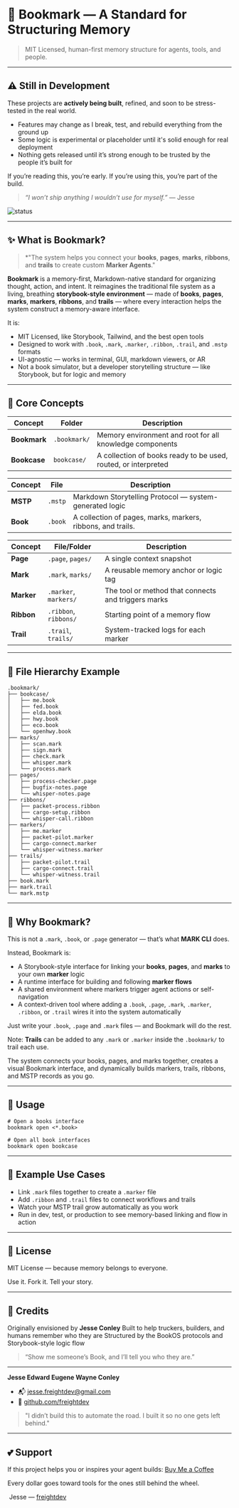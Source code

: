 # 📖 Bookmark — A Standard for Structuring Memory

> MIT Licensed, human-first memory structure for agents, tools, and people.

---

## ⚠️ Still in Development

These projects are **actively being built**, refined, and soon to be stress-tested in the real world.

* Features may change as I break, test, and rebuild everything from the ground up
* Some logic is experimental or placeholder until it's solid enough for real deployment
* Nothing gets released until it’s strong enough to be trusted by the people it’s built for

If you’re reading this, you’re early.
If you’re using this, you’re part of the build.

> *“I won’t ship anything I wouldn’t use for myself.”* — Jesse

![status](https://img.shields.io/badge/status-in%20development-orange?style=flat-square)

---

## ✨ What is Bookmark?

> \*"The system helps you connect your **books**, **pages**, **marks**, **ribbons**, and **trails** to create custom **Marker Agents**."

**Bookmark** is a memory-first, Markdown-native standard for organizing thought, action, and intent. It reimagines the traditional file system as a living, breathing **storybook-style environment** — made of **books**, **pages**, **marks**, **markers**, **ribbons**, and **trails** — where every interaction helps the system construct a memory-aware interface.

It is:

* MIT Licensed, like Storybook, Tailwind, and the best open tools
* Designed to work with `.book`, `.mark`, `.marker`, `.ribbon`, `.trail`, and `.mstp` formats
* UI-agnostic — works in terminal, GUI, markdown viewers, or AR
* Not a book simulator, but a developer storytelling structure — like Storybook, but for logic and memory

---

## 📘 Core Concepts

| Concept      | Folder       | Description                                                    |
| ------------ | ------------ | -------------------------------------------------------------- |
| **Bookmark** | `.bookmark/` | Memory environment and root for all knowledge components       |
| **Bookcase** | `bookcase/`  | A collection of books ready to be used, routed, or interpreted |

| Concept  | File    | Description                                                 |
| -------- | ------- | ----------------------------------------------------------- |
| **MSTP** | `.mstp` | Markdown Storytelling Protocol — system-generated logic     |
| **Book** | `.book` | A collection of pages, marks, markers, ribbons, and trails. |

| Concept    | File/Folder           | Description                                         |
| ---------- | --------------------- | --------------------------------------------------- |
| **Page**   | `.page`, `pages/`     | A single context snapshot                           |
| **Mark**   | `.mark`, `marks/`     | A reusable memory anchor or logic tag               |
| **Marker** | `.marker`, `markers/` | The tool or method that connects and triggers marks |
| **Ribbon** | `.ribbon`, `ribbons/` | Starting point of a memory flow                     |
| **Trail**  | `.trail`, `trails/`   | System-tracked logs for each marker                 |

---

## 📂 File Hierarchy Example

```
.bookmark/
├── bookcase/
│   ├── me.book
│   ├── fed.book
│   ├── elda.book
│   ├── hwy.book
│   ├── eco.book
│   └── openhwy.book
├── marks/
│   ├── scan.mark
│   ├── sign.mark
│   ├── check.mark
│   ├── whisper.mark
│   └── process.mark
├── pages/
│   ├── process-checker.page
│   ├── bugfix-notes.page
│   └── whisper-notes.page
├── ribbons/
│   ├── packet-process.ribbon
│   ├── cargo-setup.ribbon
│   └── whisper-call.ribbon
├── markers/
│   ├── me.marker
│   ├── packet-pilot.marker
│   ├── cargo-connect.marker
│   └── whisper-witness.marker
├── trails/
│   ├── packet-pilot.trail
│   ├── cargo-connect.trail
│   └── whisper-witness.trail
├── book.mark
├── mark.trail
└── mark.mstp
```

---

## 🤔 Why Bookmark?

This is not a `.mark`, `.book`, or `.page` generator — that’s what **MARK CLI** does.

Instead, Bookmark is:

* A Storybook-style interface for linking your **books**, **pages**, and **marks** to your own **marker** logic
* A runtime interface for building and following **marker flows**
* A shared environment where markers trigger agent actions or self-navigation
* A context-driven tool where adding a `.book`, `.page`, `.mark`, `.marker`, `.ribbon`, or `.trail` wires it into the system automatically

Just write your `.book`, `.page` and `.mark` files — and Bookmark will do the rest.

Note: **Trails** can be added to any `.mark` or `.marker` inside the `.bookmark/` to trail each use.

The system connects your books, pages, and marks together, creates a visual Bookmark interface, and dynamically builds markers, trails, ribbons, and MSTP records as you go.

---

## 💪 Usage

```
# Open a books interface
bookmark open <*.book>

# Open all book interfaces
bookmark open bookcase
```

---

## 📖 Example Use Cases

* Link `.mark` files together to create a `.marker` file
* Add `.ribbon` and `.trail` files to connect workflows and trails
* Watch your MSTP trail grow automatically as you work
* Run in dev, test, or production to see memory-based linking and flow in action

---

## 📜 License

MIT License — because memory belongs to everyone.

Use it. Fork it. Tell your story.

---

## 💬 Credits

Originally envisioned by **Jesse Conley**
Built to help truckers, builders, and humans remember who they are
Structured by the BookOS protocols and Storybook-style logic flow

> “Show me someone’s Book, and I’ll tell you who they are.”

---

**Jesse Edward Eugene Wayne Conley**

* 📬 [jesse.freightdev@gmail.com](mailto:jesse.freightdev@gmail.com)
* 🔗 [github.com/freightdev](https://github.com/freightdev)

> "I didn’t build this to automate the road. I built it so no one gets left behind."

---

## 💕 Support

If this project helps you or inspires your agent builds:
[Buy Me a Coffee](https://coff.ee/freightdev)

Every dollar goes toward tools for the ones still behind the wheel.

️ Jesse — [freightdev](https://github.com/freightdev)
